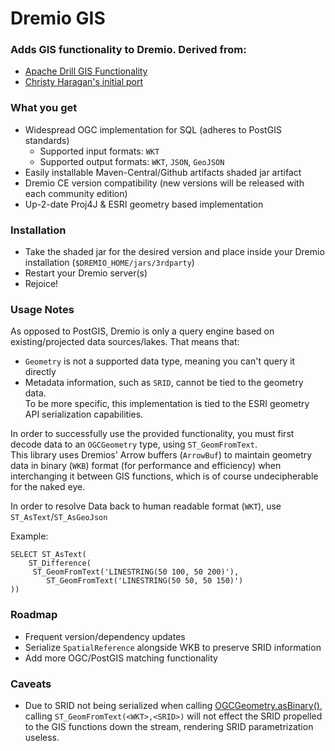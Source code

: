 # Dremio GIS

### Adds GIS functionality to Dremio. Derived from:   
- [Apache Drill GIS Functionality](https://github.com/apache/drill/tree/master/contrib/udfs/src/main/java/org/apache/drill/exec/udfs/gis)  
- [Christy Haragan's initial port](https://github.com/christyharagan/dremio-gis)  

### What you get
- Widespread OGC implementation for SQL (adheres to PostGIS standards)
  - Supported input formats: `WKT`
  - Supported output formats: `WKT`, `JSON`, `GeoJSON` 
- Easily installable Maven-Central/Github artifacts shaded jar artifact  
- Dremio CE version compatibility (new versions will be released with each community edition) 
- Up-2-date Proj4J & ESRI geometry based implementation

### Installation
- Take the shaded jar for the desired version and place inside your Dremio installation (`$DREMIO_HOME/jars/3rdparty`)
- Restart your Dremio server(s)
- Rejoice!

### Usage Notes
As opposed to PostGIS, Dremio is only a query engine based on existing/projected data sources/lakes.
That means that:
- `Geometry` is not a supported data type, meaning you can't query it directly
- Metadata information, such as `SRID`, cannot be tied to the geometry data.  
  To be more specific, this implementation is tied to the ESRI geometry API serialization capabilities.

In order to successfully use the provided functionality, you must first decode data to an `OGCGeometry` type, using `ST_GeomFromText`.  
This library uses Dremios' Arrow buffers (`ArrowBuf`) to maintain geometry data in binary (`WKB`) format (for performance and efficiency) when  
interchanging it between GIS functions, which is of course undecipherable for the naked eye.  

In order to resolve Data back to human readable format (`WKT`), use `ST_AsText`/`ST_AsGeoJson`

Example:

```roomsql
SELECT ST_AsText(
    ST_Difference(
     ST_GeomFromText('LINESTRING(50 100, 50 200)'),
        ST_GeomFromText('LINESTRING(50 50, 50 150)')
))
```

### Roadmap
- Frequent version/dependency updates
- Serialize `SpatialReference` alongside WKB to preserve SRID information
- Add more OGC/PostGIS matching functionality

### Caveats
 - Due to SRID not being serialized when calling [OGCGeometry.asBinary()](https://esri.github.io/geometry-api-java/javadoc/com/esri/core/geometry/ogc/OGCGeometry.html#asBinary--),
   calling `ST_GeomFromText(<WKT>,<SRID>)` will not effect the SRID propelled to the GIS functions down the stream, rendering SRID parametrization useless.